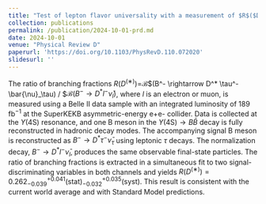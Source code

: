 ```yaml
---
title: "Test of lepton flavor universality with a measurement of $R$($D^{(∗)}$) using hadronic $B$ tagging at the Belle II experiment"
collection: publications
permalink: /publication/2024-10-01-prd.md
date: 2024-10-01
venue: "Physical Review D"
paperurl: 'https://doi.org/10.1103/PhysRevD.110.072020'
slidesurl: ''
---
```


The ratio of branching fractions $R(D^{(∗)})$=$\mathcal{B}$$(B^- \rightarrow D^* \tau^- \bar{\nu}_\tau) / $$\mathcal{B}(B^-\rightarrow D^* l^- \bar{\nu}_l)$, where $l$ is an electron or muon, is measured using a Belle II data sample with an integrated luminosity of 189 fb$^{-1}$ at the SuperKEKB asymmetric-energy e+e- collider. Data is collected at the $\Upsilon$(4S) resonance, and one B meson in the $\Upsilon$(4S)$\rightarrow B \bar{B}$ decay is fully reconstructed in hadronic decay modes. The accompanying signal B meson is reconstructed as $B^-\rightarrow D^* \tau^- \bar{\nu}_\tau$ using leptonic $\tau$ decays. The normalization decay, $B^-\rightarrow D^* l^- \bar{\nu}_l$, produces the same observable final-state particles. The ratio of branching fractions is extracted in a simultaneous fit to two signal-discriminating variables in both channels and yields $R(D^{(∗)})=0.262_{-0.039}^{+0.041}$(stat)$_{-0.032}^{+0.035}$(syst). This result is consistent with the current world average and with Standard Model predictions.
